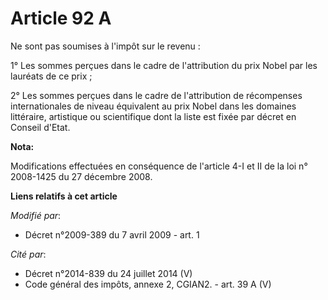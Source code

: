 # Article 92 A

Ne sont pas soumises à l'impôt sur le revenu :

1° Les sommes perçues dans le cadre de l'attribution du prix Nobel par les lauréats de ce prix ;

2° Les sommes perçues dans le cadre de l'attribution de récompenses internationales de niveau équivalent au prix Nobel dans
les domaines littéraire, artistique ou scientifique dont la liste est fixée par décret en Conseil d'Etat.

**Nota:**

Modifications effectuées en conséquence de l'article 4-I et II de la loi n° 2008-1425 du 27 décembre 2008.

**Liens relatifs à cet article**

_Modifié par_:

  - Décret n°2009-389 du 7 avril 2009 - art. 1

_Cité par_:

  - Décret n°2014-839 du 24 juillet 2014 (V)
  - Code général des impôts, annexe 2, CGIAN2. - art. 39 A (V)
